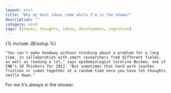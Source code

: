 ```yaml
---
layout: post
title: "Why my best ideas come while I'm in the shower"
description: ""
category: mind 
tags: [shower, thoughts, ideas, development, cognition]
---
```

{% include JB/setup %}

    "You can't make headway without thinking about a problem for a long time, in collaboration with smart researchers from different fields, as well as reading a lot," says epidemiologist Caroline Buckee, one of CNN's 10 Thinkers for 2013. "But sometimes that hard work reaches fruition or comes together at a random time once you have let thoughts settle down."

For me it's always in the shower.
